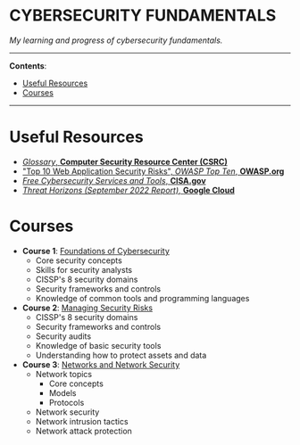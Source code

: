 <h1>CYBERSECURITY FUNDAMENTALS</h1>

_My learning and progress of cybersecurity fundamentals._

---

**Contents**:

- [Useful Resources](#useful-resources)
- [Courses](#courses)

---

# Useful Resources
- [_Glossary_, **Computer Security Resource Center (CSRC)**](https://csrc.nist.gov/glossary)
- ["Top 10 Web Application Security Risks", _OWASP Top Ten_, **OWASP.org**](https://owasp.org/www-project-top-ten/)
- [_Free Cybersecurity Services and Tools_, **CISA.gov**](https://www.cisa.gov/resources-tools/resources/free-cybersecurity-services-and-tools)
- [_Threat Horizons (September 2022 Report)_, **Google Cloud**](./threat-horizons-september-2022-report.pdf)

# Courses
- **Course 1**: [Foundations of Cybersecurity](./foundations-of-cybersecurity)
    - Core security concepts
    - Skills for security analysts
    - CISSP's 8 security domains
    - Security frameworks and controls
    - Knowledge of common tools and programming languages
- **Course 2**: [Managing Security Risks](./managing-security-risks)
    - CISSP's 8 security domains
    - Security frameworks and controls
    - Security audits
    - Knowledge of basic security tools
    - Understanding how to protect assets and data
- **Course 3**: [Networks and Network Security](./networks-and-network-security)
    - Network topics
        - Core concepts
        - Models
        - Protocols
    - Network security
    - Network intrusion tactics
    - Network attack protection
